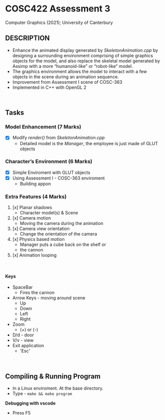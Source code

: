 # COSC422 Assessment 3

Computer Graphics (2021);  University of Canterbury

## DESCRIPTION
* Enhance the animated display generated by *SkeletonAnimation.cpp* by designing a surrounding environment comprising of 
  simple graphics objects for the model, and also replace the skeletal model generated by 
  Assimp with a more “humanoid-like” or “robot-like” model. 
* The graphics environment allows the model to interact with a few objects in the scene during an animation sequence.
* Improvement from Assessment I scene of COSC-363
* Implemented in C++ with OpenGL 2

&nbsp;

## Tasks
### Model Enhancement (7 Marks)
* [x] Modify *render()* from *SkeletonAnimation.cpp*
  * Detailed model is the *Manager*, the employee is just made of GLUT objects

### Character’s Environment (6 Marks)
* [x] Simple Enviroment with GLUT objects
* [x] Using Assessment I - COSC-363 enviroment
  * Building appon

### Extra Features (4 Marks)
1. [x] Planar shadows 
   * Character model(s) & Scene
2. [x] Camera motion
   * Moving the camera during the animation
3. [x] Camera view orientation
   * Change the orientation of the camera 
4. [x] Physics based motion
     * Manager puts a cube back on the shelf or
     *  the cannon
5. [x] Animation looping

&nbsp;

#### Keys
 *  SpaceBar
    *  Fires the cannon
* Arrow Keys - moving around scene
  * Up
  * Down
  * Left
  * Right
* Zoom
  * (+) or (-)
* D/d - door
* V/v - view
* Exit application
  * 'Esc'

&nbsp;

## Compiling & Running Program
* In a Linux enviroment. At the base directory.
* Type - `make && make program`

**Debugging with vscode** 
* Press F5

